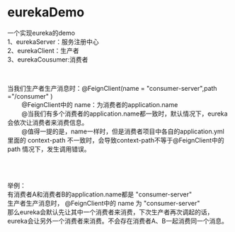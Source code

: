 # eurekaDemo
一个实现eureka的demo <br>
1、eurekaServer：服务注册中心 <br>
2、eurekaClient：生产者  <br>
3、eurekaCousumer:消费者 <br>

<br>

当我们生产者生产消息时：@FeignClient(name = "consumer-server",path ="/consumer" )  <br>
&emsp;&emsp;   @FeignClient中的 name：为消费者的application.name     <br>
&emsp;&emsp;   @当我们有多个消费者的application.name都一致时，默认情况下，eureka会依次让消费者来消费信息。  <br>
&emsp;&emsp;   @值得一提的是，name一样时，但是消费者项目中各自的application.yml 里面的 context-path 不一致时，会导致context-path不等于@FeignClient中的 path 情况下，发生调用错误。  <br>

<br>
<br>  

举例： <br>
有消费者A和消费者B的application.name都是 "consumer-server" <br>
生产者生产消息时，  @FeignClient中的 name 为  "consumer-server" <br>
那么eureka会默认先让其中一个消费者来消费，下次生产者再次调起的话，eureka会让另外一个消费者来消费。不会存在消费者A、B一起消费同一个消息。


